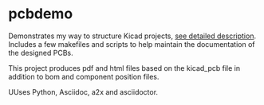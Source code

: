 # pcbdemo
Demonstrates my way to structure Kicad projects, [see detailed description](github.com/oaox/pcbdemo/pcbdemo/doc/html/pcbdemo.html).
Includes a few makefiles and scripts to help maintain the documentation
of the designed PCBs.

This project produces pdf and html files based on the kicad_pcb
file in addition to bom and component position files.

UUses Python, Asciidoc, a2x and asciidoctor.



